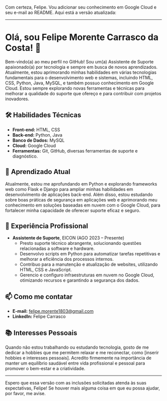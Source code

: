 Com certeza, Felipe. Vou adicionar seu conhecimento em Google Cloud e seu e-mail ao README. Aqui está a versão atualizada:

---

# Olá, sou Felipe Morente Carrasco da Costa! 👋

Bem-vindo(a) ao meu perfil no GitHub! Sou um(a) Assistente de Suporte apaixonado(a) por tecnologia e sempre em busca de novos aprendizados. Atualmente, estou aprimorando minhas habilidades em várias tecnologias fundamentais para o desenvolvimento web e sistemas, incluindo HTML, CSS, Python, Java, MySQL, e também possuo conhecimento em Google Cloud. Estou sempre explorando novas ferramentas e técnicas para melhorar a qualidade do suporte que ofereço e para contribuir com projetos inovadores.

## 🛠 Habilidades Técnicas

- **Front-end:** HTML, CSS
- **Back-end:** Python, Java
- **Banco de Dados:** MySQL
- **Cloud:** Google Cloud
- **Ferramentas:** Git, GitHub, diversas ferramentas de suporte e diagnóstico.

## 🌱 Aprendizado Atual

Atualmente, estou me aprofundando em Python e explorando frameworks web como Flask e Django para ampliar minhas habilidades em desenvolvimento de aplicações back-end. Além disso, estou estudando sobre boas práticas de segurança em aplicações web e aprimorando meu conhecimento em soluções baseadas em nuvem com o Google Cloud, para fortalecer minha capacidade de oferecer suporte eficaz e seguro.

## 💼 Experiência Profissional

- **Assistente de Suporte**, EICON (AGO 2023 – Presente)
  - Presto suporte técnico abrangente, solucionando questões relacionadas a software e hardware.
  - Desenvolvo scripts em Python para automatizar tarefas repetitivas e melhorar a eficiência dos processos internos.
  - Contribuo para a manutenção e atualização de websites, utilizando HTML, CSS e JavaScript.
  - Gerencio e configuro infraestruturas em nuvem no Google Cloud, otimizando recursos e garantindo a segurança dos dados.

## 📫 Como me contatar

- **E-mail:** [felipe.morente1803@gmail.com](mailto:felipe.morente1803@gmail.com)
- **LinkedIn:** Felipe Carrasco

## 📚 Interesses Pessoais

Quando não estou trabalhando ou estudando tecnologia, gosto de me dedicar a hobbies que me permitem relaxar e me reconectar, como [inserir hobbies e interesses pessoais]. Acredito firmemente na importância de manter um equilíbrio saudável entre vida profissional e pessoal para promover o bem-estar e a criatividade.

---

Espero que essa versão com as inclusões solicitadas atenda às suas expectativas, Felipe! Se houver mais alguma coisa em que eu possa ajudar, por favor, me avise.
